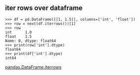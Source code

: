 ## iter rows over dataframe

    >>> df = pd.DataFrame([[1, 1.5]], columns=['int', 'float'])
    >>> row = next(df.iterrows())[1]
    >>> row
    int      1.0
    float    1.5
    Name: 0, dtype: float64
    >>> print(row['int'].dtype)
    float64
    >>> print(df['int'].dtype)
    int64

[pandas.DataFrame.iterrows](http://pandas.pydata.org/pandas-docs/version/0.17.0/generated/pandas.DataFrame.iterrows.html)
